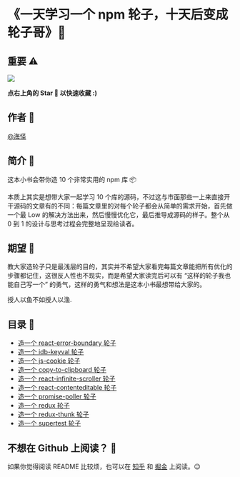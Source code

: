 # 《一天学习一个 npm 轮子，十天后变成轮子哥》💪

## 重要 ⚠️

![](https://img.shields.io/github/stars/Haixiang6123/one-day-one-npm-lib?style=flat-square)

**点右上角的 Star 🌟 以快速收藏 :)**

## 作者 👻

[@海怪](https://yanhaixiang.com/#/)

## 简介 🧐

这本小书会带你造 10 个非常实用的 npm 库 📦

本质上其实是想带大家一起学习 10 个库的源码，不过这与市面那些一上来直接开干源码的文章有的不同：每篇文章里的对每个轮子都会从简单的需求开始，首先做一个最 Low 的解决方法出来，然后慢慢优化它，最后推导成源码的样子。整个从 0 到 1 的设计与思考过程会完整地呈现给读者。

## 期望 🤩

教大家造轮子只是最浅层的目的，其实并不希望大家看完每篇文章能把所有优化的步骤都记住，这很反人性也不现实，而是希望大家读完后可以有 “这样的轮子我也能自己写一个” 的勇气，这样的勇气和想法是这本小书最想带给大家的。

授人以鱼不如授人以渔.

## 目录 💼

* [造一个 react-error-boundary 轮子](https://github.com/Haixiang6123/my-react-error-bounday)
* [造一个 idb-keyval 轮子](https://github.com/Haixiang6123/my-idb-keyval)
* [造一个 js-cookie 轮子](https://github.com/Haixiang6123/my-js-cookie)
* [造一个 copy-to-clipboard 轮子](https://github.com/Haixiang6123/my-copy-to-clipboard)
* [造一个 react-infinite-scroller 轮子](https://github.com/Haixiang6123/my-react-infinite-scroller)
* [造一个 react-contenteditable 轮子](https://github.com/Haixiang6123/my-react-contenteditable)
* [造一个 promise-poller 轮子](https://github.com/Haixiang6123/my-promise-poller)
* [造一个 redux 轮子](https://github.com/Haixiang6123/my-redux)
* [造一个 redux-thunk 轮子](https://github.com/Haixiang6123/my-redux-thunk)
* [造一个 supertest 轮子](https://github.com/Haixiang6123/my-supertest)

## 不想在 Github 上阅读？ 🤯

如果你觉得阅读 README 比较烦，也可以在 [知乎](https://www.zhihu.com/column/c_1371023921513472000) 和 [掘金](https://juejin.cn/column/6965512526624718856) 上阅读。😉

